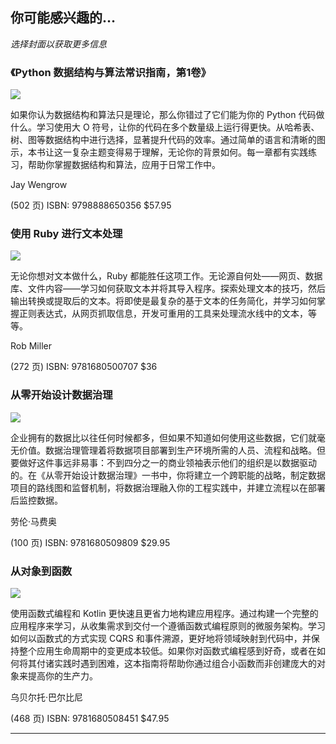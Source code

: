 ## 你可能感兴趣的…

*选择封面以获取更多信息*

### 《Python 数据结构与算法常识指南，第1卷》

[![](images/_covers/jwpython.jpg)](http://pragmaticprogrammer.com/titles/jwpython)

如果你认为数据结构和算法只是理论，那么你错过了它们能为你的 Python 代码做什么。学习使用大 O 符号，让你的代码在多个数量级上运行得更快。从哈希表、树、图等数据结构中进行选择，显著提升代码的效率。通过简单的语言和清晰的图示，本书让这一复杂主题变得易于理解，无论你的背景如何。每一章都有实践练习，帮助你掌握数据结构和算法，应用于日常工作中。

Jay Wengrow

(502 页) ISBN: 9798888650356 $57.95

### 使用 Ruby 进行文本处理

[![](images/_covers/rmtpruby.jpg)](http://pragmaticprogrammer.com/titles/rmtpruby)

无论你想对文本做什么，Ruby 都能胜任这项工作。无论源自何处——网页、数据库、文件内容——学习如何获取文本并将其导入程序。探索处理文本的技巧，然后输出转换或提取后的文本。将即使是最复杂的基于文本的任务简化，并学习如何掌握正则表达式，从网页抓取信息，开发可重用的工具来处理流水线中的文本，等等。

Rob Miller

(272 页) ISBN: 9781680500707 $36

### 从零开始设计数据治理

[![](images/_covers/lmmlops.jpg)](http://pragmaticprogrammer.com/titles/lmmlops)

企业拥有的数据比以往任何时候都多，但如果不知道如何使用这些数据，它们就毫无价值。数据治理管理着将数据项目部署到生产环境所需的人员、流程和战略。但要做好这件事远非易事：不到四分之一的商业领袖表示他们的组织是以数据驱动的。在《从零开始设计数据治理》一书中，你将建立一个跨职能的战略，制定数据项目的路线图和监督机制，将数据治理融入你的工程实践中，并建立流程以在部署后监控数据。

劳伦·马费奥

(100 页) ISBN: 9781680509809 $29.95

### 从对象到函数

[![](images/_covers/uboop.jpg)](http://pragmaticprogrammer.com/titles/uboop)

使用函数式编程和 Kotlin 更快速且更省力地构建应用程序。通过构建一个完整的应用程序来学习，从收集需求到交付一个遵循函数式编程原则的微服务架构。学习如何以函数式的方式实现 CQRS 和事件溯源，更好地将领域映射到代码中，并保持整个应用生命周期中的变更成本较低。如果你对函数式编程感到好奇，或者在如何将其付诸实践时遇到困难，这本指南将帮助你通过组合小函数而非创建庞大的对象来提高你的生产力。

乌贝尔托·巴尔比尼

(468 页) ISBN: 9781680508451 $47.95

* * *
